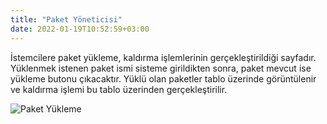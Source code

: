 ```yaml
---
title: "Paket Yöneticisi"
date: 2022-01-19T10:52:59+03:00
---
```


İstemcilere paket yükleme, kaldırma işlemlerinin gerçekleştirildiği sayfadır.
Yüklenmek istenen paket ismi sisteme girildikten sonra, paket mevcut ise  yükleme butonu çıkacaktır.
Yüklü olan paketler tablo üzerinde görüntülenir ve  kaldırma işlemi bu tablo üzerinden gerçekleştirilir.


 ![Paket Yükleme](/giys/client/package-install.gif#center-picture)